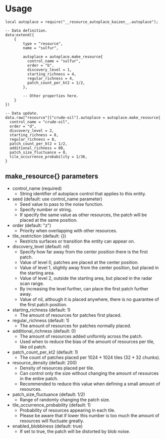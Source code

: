 # Usage
```lua:usage
local autoplace = require("__resource_autoplace_kaizen__.autoplace");

-- Data definition.
data:extend({
    {
        type = "resource",
        name = "sulfur",

        autoplace = autoplace.make_resource{
          control_name = "sulfur",
          order = "b",
          discovery_level = 1,
          starting_richness = 4,
          regular_richness = 4,
          patch_count_per_kt2 = 1/2,
        },
        
        -- Other properties here.
    }
})

-- Data update.
data.raw["resource"]["crude-oil"].autoplace = autoplace.make_resource{
  control_name = "crude-oil",
  order = "d",
  discovery_level = 2,
  starting_richness = 8,
  regular_richness = 8,
  patch_count_per_kt2 = 1/2,
  additional_richness = 80,
  patch_size_fluctuance = 0,
  tile_occurrence_probability = 1/36,
}
```

## make_resource{} parameters
* control_name (required)
    * String identifier of autoplace control that applies to this entity.
* seed (default: use control_name parameter)
    * Seed value to pass to the noise function.
    * Specify number or string.
    * If specify the same value as other resources, the patch will be placed at the same position.
* order (default: "z")
    * Priority when overlapping with other resources.
* tile_restriction (default: {})
    * Restricts surfaces or transition the entity can appear on.
* discovery_level (default: nil)
    * Specify how far away from the center position there is the first patch.
    * Value of level 0, patches are placed at the center position.
    * Value of level 1, slightly away from the center position, but placed in the starting area.
    * Value of level 2, outside the starting area, but placed in the radar scan range.
    * By increasing the level further, can place the first patch further away.
    * Value of nil, although it is placed anywhere, there is no guarantee of the first patch position.
* starting_richness (default: 1)
    * The amount of resources for patches first placed.
* regular_richness (default: 1)
    * The amount of resources for patches normally placed.
* additional_richness (default: 0)
    * The amount of resources added uniformly across the patch.
    * Used when to reduce the bias of the amount of resources per tile, like oil patch.
* patch_count_per_kt2 (default: 1)
    * The count of patches placed per 1024 \* 1024 tiles (32 \* 32 chunks).
* resource_density (default: 200)
    * Density of resources placed per tile.
    * Can control only the size without changing the amount of resources in the entire patch.
    * Recommended to reduce this value when defining a small amount of resources.
* patch_size_fluctuance (default: 1/2)
    * Range of randomly changing the patch size.
* tile_occurrence_probability (default: 1)
    * Probability of resources appearing in each tile.
    * Please be aware that if lower this number is too much the amount of resources will fluctuate greatly.
* enabled_blobbiness (default: true)
    * If set to true, the patch will be distorted by blob noise.
